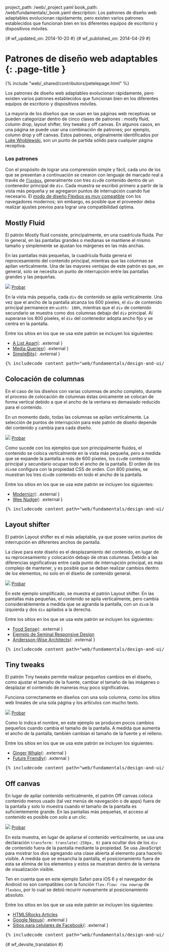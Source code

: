 project_path: /web/_project.yaml
book_path: /web/fundamentals/_book.yaml
description: Los patrones de diseño web adaptables evolucionan rápidamente, pero existen varios patrones establecidos que funcionan bien en los diferentes equipos de escritorio y dispositivos móviles.

{# wf_updated_on: 2014-10-20 #}
{# wf_published_on: 2014-04-29 #}

# Patrones de diseño web adaptables {: .page-title }

{% include "web/_shared/contributors/petelepage.html" %}

Los patrones de diseño web adaptables evolucionan rápidamente, pero existen varios patrones establecidos que funcionan bien en los diferentes equipos de escritorio y dispositivos móviles.

La mayoría de los diseños que se usan en las páginas web receptivas se pueden categorizar dentro de cinco clases de patrones
: mostly fluid, column drop, layout shifter, tiny tweaks y off canvas.
En algunos casos, en una página se puede usar una combinación de patrones; por ejemplo, column drop
y off canvas.  Estos patrones, originalmente identificados por [Luke
Wroblewski](http://www.lukew.com/ff/entry.asp?1514), son un punto de partida sólido
para cualquier página receptiva.

### Los patrones

Con el propósito de lograr una comprensión simple y fácil, cada uno de los que se presentan a continuación se crearon con lenguaje de marcado real a través de
[`flexbox`](https://developer.mozilla.org/en-US/docs/Web/Guide/CSS/Flexible_boxes),
generalmente con tres `div`de contenido dentro de un contenedor principal de `div`.
 Cada muestra se escribió primero a partir de la vista más pequeña y
se agregaron puntos de interrupción cuando fue necesario.  El [modo de diseño Flexbox es muy
compatible](http://caniuse.com/#search=flexbox) con los navegadores modernos; sin embargo, es posible que el
proveedor deba realizar ajustes previos para lograr una compatibilidad óptima.

## Mostly Fluid

El patrón Mostly fluid consiste, principalmente, en una cuadrícula fluida.  Por lo general, en las pantallas grandes o
medianas se mantiene el mismo tamaño y simplemente se ajustan los márgenes en las
más anchas.

En las pantallas más pequeñas, la cuadrícula fluida genera el reprocesamiento del contenido principal,
mientras que las columnas se apilan verticalmente.  Una de las mayores ventajas de este patrón es
que, en general, solo se necesita un punto de interrupción entre las pantallas grandes y las
pequeñas.

<img src="imgs/mostly-fluid.svg">
<a href="https://googlesamples.github.io/web-fundamentals/fundamentals/design-and-ui/responsive/mostly-fluid.html" class="button button-primary">Probar</a>

En la vista más pequeña, cada `div` de contenido se apila verticalmente.  Una vez que el ancho de la pantalla
alcanza los 600 píxeles, el `div` de contenido principal permanece en `width: 100%`, mientras que el
`div` de contenido secundario se muestra como dos columnas debajo del `div` principal.  Al superarse los
800 píxeles, el `div` del contenedor adopta ancho fijo y se centra en la pantalla.

Entre los sitios en los que se usa este patrón se incluyen los siguientes:

 * [A List Apart](http://mediaqueri.es/ala/){: .external }
 * [Media Queries](http://mediaqueri.es/){: .external }
 * [SimpleBits](http://simplebits.com/){: .external }

<pre class="prettyprint">
{% includecode content_path="web/fundamentals/design-and-ui/responsive/_code/mostly-fluid.html" region_tag="mfluid" adjust_indentation="auto" %}
</pre>

## Colocación de columnas 

En el caso de los diseños con varias columnas de ancho completo, durante el proceso de colocación de columnas éstas únicamente se colocan
de forma vertical debido a que el ancho de la ventana es demasiado reducido para el contenido.

En un momento dado, todas las columnas se apilan verticalmente.  La selección
de puntos de interrupción para este patrón de diseño depende del contenido y cambia
para cada diseño.

<img src="imgs/column-drop.svg">
<a href="https://googlesamples.github.io/web-fundamentals/fundamentals/design-and-ui/responsive/column-drop.html" class="button button-primary">Probar</a>

Como sucede con los ejemplos que son principalmente fluidos, el contenido se coloca verticalmente en la
vista más pequeña, pero a medida que se expande la pantalla a más de 600 píxeles, los
`div`de contenido principal y secundario ocupan todo el ancho de la pantalla.  El orden de los `div`se configura con la propiedad
CSS de orden.  Con 800 píxeles, se muestran los tres `div`de contenido en todo el
ancho de la pantalla.

Entre los sitios en los que se usa este patrón se incluyen los siguientes:

 * [Modernizr](https://modernizr.com/){: .external }
 * [Wee Nudge](http://weenudge.com/){: .external }

<pre class="prettyprint">
{% includecode content_path="web/fundamentals/design-and-ui/responsive/_code/column-drop.html" region_tag="cdrop" adjust_indentation="auto" %}
</pre>

## Layout shifter

El patrón Layout shifter es el más adaptable, ya que posee varios
puntos de interrupción en diferentes anchos de pantalla.

La clave para este diseño es el desplazamiento del contenido, en lugar de su reprocesamiento y
colocación debajo de otras columnas.  Debido a las diferencias significativas entre cada
punto de interrupción principal, es más complejo de mantener, y es posible que se deban realizar cambios
dentro de los elementos, no solo en el diseño de contenido general.

<img src="imgs/layout-shifter.svg">
<a href="https://googlesamples.github.io/web-fundamentals/fundamentals/design-and-ui/responsive/layout-shifter.html" class="button button-primary">Probar</a>

En este ejemplo simplificado, se muestra el patrón Layout shifter. En las pantallas más pequeñas, el contenido se
apila verticalmente, pero cambia considerablemente a medida que se
agranda la pantalla, con un `div`a la izquierda y dos `div` apilados a la derecha.

Entre los sitios en los que se usa este patrón se incluyen los siguientes:

 * [Food Sense](http://foodsense.is/){: .external }
 * [Ejemplo de
  Seminal Responsive Design](http://alistapart.com/d/responsive-web-design/ex/ex-site-FINAL.html)
 * [Andersson-Wise Architects](http://www.anderssonwise.com/){: .external }

<pre class="prettyprint">
{% includecode content_path="web/fundamentals/design-and-ui/responsive/_code/layout-shifter.html" region_tag="lshifter" adjust_indentation="auto" %}
</pre>

## Tiny tweaks

El patrón Tiny tweaks permite realizar pequeños cambios en el diseño, como ajustar el
tamaño de la fuente, cambiar el tamaño de las imágenes o desplazar el contenido de maneras muy poco significativas.

Funciona correctamente en diseños con una sola columna, como los sitios web lineales de una sola página y los artículos con mucho texto.

<img src="imgs/tiny-tweaks.svg">
<a href="https://googlesamples.github.io/web-fundamentals/fundamentals/design-and-ui/responsive/tiny-tweaks.html" class="button button-primary">Probar</a>

Como lo indica el nombre, en este ejemplo se producen pocos cambios pequeños cuando cambia el tamaño de la pantalla.
A medida que aumenta el ancho de la pantalla, también cambian el tamaño de la fuente y el relleno.

Entre los sitios en los que se usa este patrón se incluyen los siguientes:

 * [Ginger Whale](http://gingerwhale.com/){: .external }
 * [Future Friendly](http://futurefriendlyweb.com/){: .external }

<pre class="prettyprint">
{% includecode content_path="web/fundamentals/design-and-ui/responsive/_code/tiny-tweaks.html" region_tag="ttweaks" adjust_indentation="auto" %}
</pre>


## Off canvas

En lugar de apilar contenido verticalmente, el patrón Off canvas coloca contenido
menos usado (tal vez menús de navegación o de apps) fuera de la pantalla y solo lo
muestra cuando el tamaño de la pantalla es suficientemente grande. En las pantallas más pequeñas, el acceso al
contenido es posible con solo a un clic.

<img src="imgs/off-canvas.svg">
<a href="https://googlesamples.github.io/web-fundamentals/fundamentals/design-and-ui/responsive/off-canvas.html" class="button button-primary">Probar</a>

En esta muestra, en lugar de apilarse el contenido verticalmente, se usa una declaración `transform: translate(-250px, 0)` para ocultar dos de los `div` de contenido fuera de la pantalla mediante la propiedad.  Se usa JavaScript
para mostrar los divs agregando una clase abierta al elemento para hacerlo visible.  A medida que se
ensancha la pantalla, el posicionamiento fuera de esta se elimina de los elementos y
estos se muestran dentro de la ventana de visualización visible.

Ten en cuenta que en este ejemplo Safari para iOS 6 y el navegador de Android no son compatibles con la función
`flex-flow: row nowrap` de `flexbox`, por lo cual se debió recurrir nuevamente al
posicionamiento absoluto.

Entre los sitios en los que se usa este patrón se incluyen los siguientes:

 * [HTML5Rocks Articles](http://www.html5rocks.com/en/tutorials/developertools/async-call-stack/)
 * [Google Nexus](https://www.google.com/nexus/){: .external }
 * [Sitios para celulares de Facebook](https://m.facebook.com/){: .external }

<pre class="prettyprint">
{% includecode content_path="web/fundamentals/design-and-ui/responsive/_code/off-canvas.html" region_tag="ocanvas" adjust_indentation="auto" %}
</pre>


{# wf_devsite_translation #}
